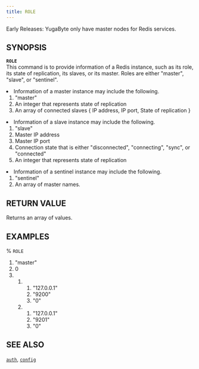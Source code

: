 ```yaml
---
title: ROLE
---
```

Early Releases: YugaByte only have master nodes for Redis services.

## SYNOPSIS
<code><b>ROLE</b></code><br>
This command is to provide information of a Redis instance, such as its role, its state of replication, its slaves, or its master. Roles are either "master", "slave", or "sentinel".
<li>Information of a master instance may include the following.
  <ol>
  <li>"master"</li>
  <li>An integer that represents state of replication</li>
  <li>An array of connected slaves { IP address, IP port, State of replication }</li>
  </ol>
</li>

<li>Information of a slave instance may include the following.
  <ol>
  <li>"slave"</li>
  <li>Master IP address</li>
  <li>Master IP port</li>
  <li>Connection state that is either "disconnected", "connecting", "sync", or "connected"</li>
  <li>An integer that represents state of replication</li>
  </ol>
</li>

<li>Information of a sentinel instance may include the following.
  <ol>
  <li>"sentinel"</li>
  <li>An array of master names.</li>
  </ol>
</li>

## RETURN VALUE
Returns an array of values.

## EXAMPLES
% <code>ROLE</code><br>
1) "master"<br>
2) 0<br>
3) 1) 1) "127.0.0.1"<br>
      2) "9200"<br>
      3) "0"<br>
   2) 1) "127.0.0.1"<br>
      2) "9201"<br>
      3) "0"<br>

## SEE ALSO
[`auth`](/yql/redis/auth/), [`config`](/yql/redis/config/)
